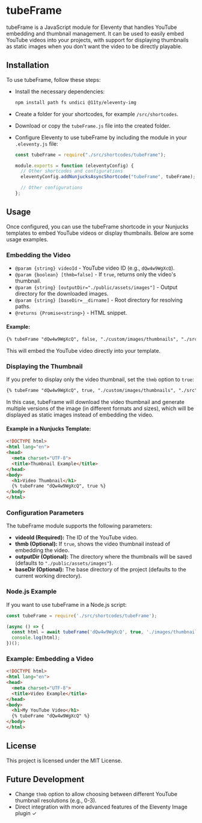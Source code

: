 
# tubeFrame

tubeFrame is a JavaScript module for Eleventy that handles YouTube embedding and thumbnail management. It can be used to easily embed YouTube videos into your projects, with support for displaying thumbnails as static images when you don't want the video to be directly playable.

## Installation

To use tubeFrame, follow these steps:

- Install the necessary dependencies:
  ```bash
  npm install path fs undici @11ty/eleventy-img
  ```
  
- Create a folder for your shortcodes, for example `/src/shortcodes`.

- Download or copy the `tubeFrame.js` file into the created folder.

- Configure Eleventy to use tubeFrame by including the module in your `.eleventy.js` file:
  
  ```javascript
  const tubeFrame = require("./src/shortcodes/tubeFrame");

  module.exports = function (eleventyConfig) {
    // Other shortcodes and configurations
    eleventyConfig.addNunjucksAsyncShortcode("tubeFrame", tubeFrame);

    // Other configurations
  };
  ```

## Usage

Once configured, you can use the tubeFrame shortcode in your Nunjucks templates to embed YouTube videos or display thumbnails. Below are some usage examples.

### Embedding the Video

- `@param {string} videoId` - YouTube video ID (e.g., `dQw4w9WgXcQ`).
- `@param {boolean} [thmb=false]` - If `true`, returns only the video's thumbnail.
- `@param {string} [outputDir="./public/assets/images"]` - Output directory for the downloaded images.
- `@param {string} [baseDir=__dirname]` - Root directory for resolving paths.
- `@returns {Promise<string>}` - HTML snippet.

#### Example:

```html
{% tubeFrame "dQw4w9WgXcQ", false, "./custom/images/thumbnails", "./src" %}
```

This will embed the YouTube video directly into your template.

### Displaying the Thumbnail

If you prefer to display only the video thumbnail, set the `thmb` option to `true`:

```html
{% tubeFrame "dQw4w9WgXcQ", true, "./custom/images/thumbnails", "./src" %}
```

In this case, tubeFrame will download the video thumbnail and generate multiple versions of the image (in different formats and sizes), which will be displayed as static images instead of embedding the video.

#### Example in a Nunjucks Template:

```html
<!DOCTYPE html>
<html lang="en">
<head>
  <meta charset="UTF-8">
  <title>Thumbnail Example</title>
</head>
<body>
  <h1>Video Thumbnail</h1>
  {% tubeFrame "dQw4w9WgXcQ", true %}
</body>
</html>
```

### Configuration Parameters

The tubeFrame module supports the following parameters:

- **videoId (Required):** The ID of the YouTube video.
- **thmb (Optional):** If `true`, shows the video thumbnail instead of embedding the video.
- **outputDir (Optional):** The directory where the thumbnails will be saved (defaults to `"./public/assets/images"`).
- **baseDir (Optional):** The base directory of the project (defaults to the current working directory).

### Node.js Example

If you want to use tubeFrame in a Node.js script:

```javascript
const tubeFrame = require('./src/shortcodes/tubeFrame');

(async () => {
  const html = await tubeFrame('dQw4w9WgXcQ', true, './images/thumbnails', process.cwd());
  console.log(html);
})();
```

### Example: Embedding a Video

```html
<!DOCTYPE html>
<html lang="en">
<head>
  <meta charset="UTF-8">
  <title>Video Example</title>
</head>
<body>
  <h1>My YouTube Video</h1>
  {% tubeFrame "dQw4w9WgXcQ" %}
</body>
</html>
```

## License

This project is licensed under the MIT License.

## Future Development

- Change `thmb` option to allow choosing between different YouTube thumbnail resolutions (e.g., 0-3).
- Direct integration with more advanced features of the Eleventy Image plugin ✓
